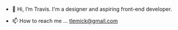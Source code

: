 - 👋 Hi, I’m Travis. 
  I'm a designer and aspiring front-end developer.

- 📫 How to reach me ...
  tlemick@gmail.com

<!---
tlemick/tlemick is a ✨ special ✨ repository because its `README.md` (this file) appears on your GitHub profile.
You can click the Preview link to take a look at your changes.
--->
